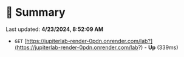 # 📖 Summary
Last updated: **4/23/2024, 8:52:09 AM**

- `GET` [https://jupiterlab-render-0pdn.onrender.com/lab?](https://jupiterlab-render-0pdn.onrender.com/lab?) - **Up** (339ms)
